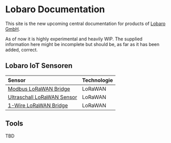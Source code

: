 # Lobaro Documentation

This site is the new upcoming central documentation for products 
of [Lobaro GmbH][lobaro]. 

<div class="alert alert-primary" role="alert">
 As of now it is highly experimental and heavily WIP.
The supplied information here might be incomplete but should be, as far as it has 
been added, correct.
</div>

## Lobaro IoT Sensoren

| Sensor          | Technologie     | 
| :-------------  |:----------------|
| [Modbus LoRaWAN Bridge](iot-devices/modbus-lorawan.md)       | LoRaWAN |
| [Ultraschall LoRaWAN Sensor](iot-devices/usonic-lorawan.md)  | LoRaWAN |
| [1-Wire LoRaWAN Bridge](iot-devices/1-wire-lorawan.md)       | LoRaWAN |

## Tools
TBD

[lobaro]: https://lobaro.com
